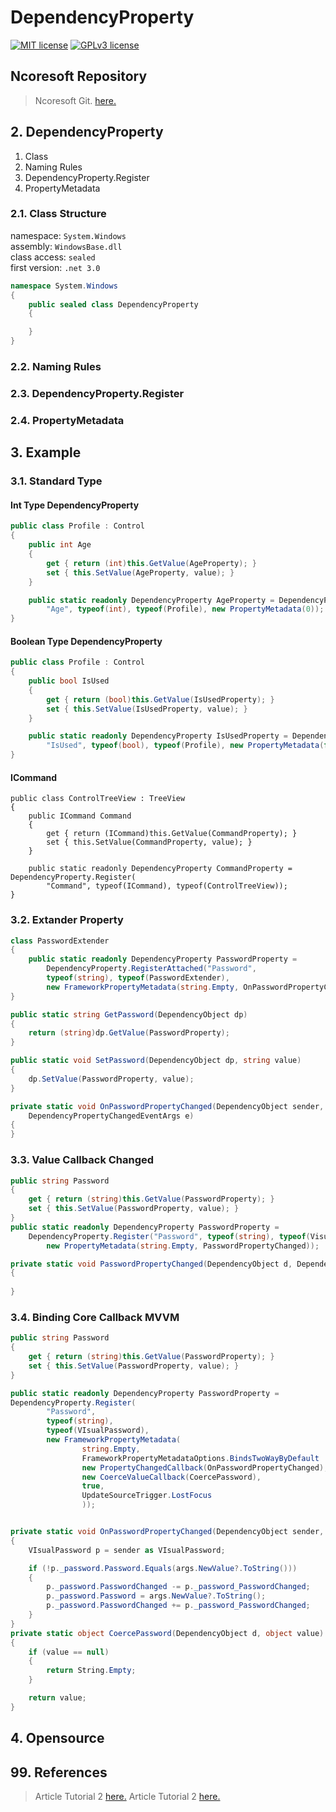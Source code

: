 # DependencyProperty
[![MIT license](https://img.shields.io/badge/License-MIT-blue.svg)](https://lbesson.mit-license.org/)
[![GPLv3 license](https://img.shields.io/badge/License-GPLv3-blue.svg)](http://perso.crans.org/besson/LICENSE.html)

## Ncoresoft Repository
> Ncoresoft Git. [here.](https://github.com/ncoresoftsource/ncoresoftgit)

## 2. DependencyProperty
1. Class
2. Naming Rules
3. DependencyProperty.Register
4. PropertyMetadata

### 2.1. Class Structure
namespace: `System.Windows`   
assembly: `WindowsBase.dll`   
class access: `sealed`   
first version: `.net 3.0`
```csharp
namespace System.Windows
{
    public sealed class DependencyProperty
    {

    }   
}
```

### 2.2. Naming Rules



### 2.3. DependencyProperty.Register

### 2.4. PropertyMetadata

## 3. Example

### 3.1. Standard Type
#### Int Type DependencyProperty
```csharp
public class Profile : Control
{
    public int Age
    {
        get { return (int)this.GetValue(AgeProperty); }
        set { this.SetValue(AgeProperty, value); }
    }

    public static readonly DependencyProperty AgeProperty = DependencyProperty.Register(
        "Age", typeof(int), typeof(Profile), new PropertyMetadata(0));
}
```

#### Boolean Type DependencyProperty
```csharp
public class Profile : Control
{
    public bool IsUsed
    {
        get { return (bool)this.GetValue(IsUsedProperty); }
        set { this.SetValue(IsUsedProperty, value); }
    }

    public static readonly DependencyProperty IsUsedProperty = DependencyProperty.Register(
        "IsUsed", typeof(bool), typeof(Profile), new PropertyMetadata(false));
}
```

#### ICommand
```
public class ControlTreeView : TreeView
{
    public ICommand Command
    {
        get { return (ICommand)this.GetValue(CommandProperty); }
        set { this.SetValue(CommandProperty, value); }
    }

    public static readonly DependencyProperty CommandProperty = DependencyProperty.Register(
        "Command", typeof(ICommand), typeof(ControlTreeView));
}
```

### 3.2. Extander Property
```csharp
class PasswordExtender
{
    public static readonly DependencyProperty PasswordProperty =
        DependencyProperty.RegisterAttached("Password",
        typeof(string), typeof(PasswordExtender),
        new FrameworkPropertyMetadata(string.Empty, OnPasswordPropertyChanged));
}
```
```csharp
public static string GetPassword(DependencyObject dp)
{
    return (string)dp.GetValue(PasswordProperty);
}

public static void SetPassword(DependencyObject dp, string value)
{
    dp.SetValue(PasswordProperty, value);
}
```
```csharp
private static void OnPasswordPropertyChanged(DependencyObject sender,
    DependencyPropertyChangedEventArgs e)
{
}
```

### 3.3. Value Callback Changed
```csharp
public string Password
{
    get { return (string)this.GetValue(PasswordProperty); }
    set { this.SetValue(PasswordProperty, value); }
}
public static readonly DependencyProperty PasswordProperty =
    DependencyProperty.Register("Password", typeof(string), typeof(VisualPassword),
        new PropertyMetadata(string.Empty, PasswordPropertyChanged));

private static void PasswordPropertyChanged(DependencyObject d, DependencyPropertyChangedEventArgs e)
{
    
}
```

### 3.4. Binding Core Callback MVVM
```csharp
public string Password
{
    get { return (string)this.GetValue(PasswordProperty); }
    set { this.SetValue(PasswordProperty, value); }
}

public static readonly DependencyProperty PasswordProperty =
DependencyProperty.Register(
        "Password", 
        typeof(string), 
        typeof(VIsualPassword),
        new FrameworkPropertyMetadata( 
                string.Empty, 
                FrameworkPropertyMetadataOptions.BindsTwoWayByDefault | FrameworkPropertyMetadataOptions.Journal,
                new PropertyChangedCallback(OnPasswordPropertyChanged),
                new CoerceValueCallback(CoercePassword),
                true, 
                UpdateSourceTrigger.LostFocus 
                ));


private static void OnPasswordPropertyChanged(DependencyObject sender, DependencyPropertyChangedEventArgs args)
{
    VIsualPassword p = sender as VIsualPassword;

    if (!p._password.Password.Equals(args.NewValue?.ToString()))
    {
        p._password.PasswordChanged -= p._password_PasswordChanged;
        p._password.Password = args.NewValue?.ToString();
        p._password.PasswordChanged += p._password_PasswordChanged;
    }
}
private static object CoercePassword(DependencyObject d, object value)
{
    if (value == null)
    {
        return String.Empty;
    }

    return value;
}
```
## 4. Opensource

## 99. References
> Article Tutorial 2 [here.](https://www.wpftutorial.net/DependencyProperties.html)
> Article Tutorial 2 [here.](https://sodocumentation.net/wpf/topic/2914/dependency-properties)
